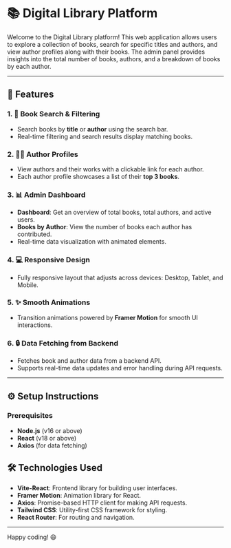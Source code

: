 
# 📚 Digital Library Platform

Welcome to the Digital Library platform! This web application allows users to explore a collection of books, search for specific titles and authors, and view author profiles along with their books. The admin panel provides insights into the total number of books, authors, and a breakdown of books by each author.

---

## 🚀 Features

### 1. **📖 Book Search & Filtering**
   - Search books by **title** or **author** using the search bar.
   - Real-time filtering and search results display matching books.

### 2. **👨‍🏫 Author Profiles**
   - View authors and their works with a clickable link for each author.
   - Each author profile showcases a list of their **top 3 books**.

### 3. **📊 Admin Dashboard**
   - **Dashboard**: Get an overview of total books, total authors, and active users.
   - **Books by Author**: View the number of books each author has contributed.
   - Real-time data visualization with animated elements.

### 4. **💻 Responsive Design**
   - Fully responsive layout that adjusts across devices: Desktop, Tablet, and Mobile.

### 5. **✨ Smooth Animations**
   - Transition animations powered by **Framer Motion** for smooth UI interactions.

### 6. **🔒 Data Fetching from Backend**
   - Fetches book and author data from a backend API.
   - Supports real-time data updates and error handling during API requests.

---

## ⚙️ Setup Instructions

### Prerequisites
- **Node.js** (v16 or above)
- **React** (v18 or above)
- **Axios** (for data fetching)


## 🛠️ Technologies Used

- **Vite-React**: Frontend library for building user interfaces.
- **Framer Motion**: Animation library for React.
- **Axios**: Promise-based HTTP client for making API requests.
- **Tailwind CSS**: Utility-first CSS framework for styling.
- **React Router**: For routing and navigation.

---



Happy coding! 😄
